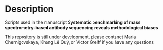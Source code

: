 # Description

Scripts used in the manuscript **Systematic benchmarking of mass spectrometry-based antibody sequencing reveals methodological biases**

This repository is still under development, please contanct Maria Chernigovskaya, Khang Lê Quý, or Victor Greiff if you have any questions


